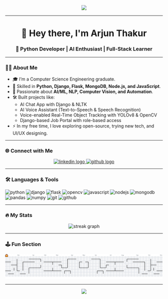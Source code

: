 <div align="center">
  <img height="150" src="https://media.giphy.com/media/M9gbBd9nbDrOTu1Mqx/giphy.gif"  />
</div>

---

<h1 align="center">👋 Hey there, I'm Arjun Thakur</h1>

###

<h3 align="center">🚀 Python Developer | AI Enthusiast | Full-Stack Learner</h3>

---

### 👩‍💻 About Me  

- 🎓 I’m a Computer Science Engineering graduate.  
- 🐍 Skilled in **Python, Django, Flask, MongoDB, Node.js, and JavaScript**.  
- 🤖 Passionate about **AI/ML, NLP, Computer Vision, and Automation**.  
- 🛠️ Built projects like:  
  - AI Chat App with Django & NLTK  
  - AI Voice Assistant (Text-to-Speech & Speech Recognition)  
  - Voice-enabled Real-Time Object Tracking with YOLOv8 & OpenCV  
  - Django-based Job Portal with role-based access  
- ⚡ In my free time, I love exploring open-source, trying new tech, and UI/UX designing.  

---

### 🌐 Connect with Me  

<div align="center">
  <a href="https://www.linkedin.com/in/arjun-thakur-4746b32b4/" target="_blank">
    <img src="https://img.shields.io/static/v1?message=LinkedIn&logo=linkedin&label=&color=0077B5&logoColor=white&labelColor=&style=for-the-badge" height="25" alt="linkedin logo" />
  </a>
  <a href="https://github.com/2003Arjun" target="_blank">
    <img src="https://img.shields.io/static/v1?message=GitHub&logo=github&label=&color=181717&logoColor=white&labelColor=&style=for-the-badge" height="25" alt="github logo" />
  </a>
</div>

---

### 🛠 Languages & Tools  

<div align="left">
  <img src="https://cdn.jsdelivr.net/gh/devicons/devicon/icons/python/python-original.svg" height="40" alt="python" />
  <img src="https://cdn.jsdelivr.net/gh/devicons/devicon/icons/django/django-plain.svg" height="40" alt="django" />
  <img src="https://cdn.jsdelivr.net/gh/devicons/devicon/icons/flask/flask-original.svg" height="40" alt="flask" />
  <img src="https://cdn.jsdelivr.net/gh/devicons/devicon/icons/opencv/opencv-original.svg" height="40" alt="opencv" />
  <img src="https://cdn.jsdelivr.net/gh/devicons/devicon/icons/javascript/javascript-original.svg" height="40" alt="javascript" />
  <img src="https://cdn.jsdelivr.net/gh/devicons/devicon/icons/nodejs/nodejs-original.svg" height="40" alt="nodejs" />
  <img src="https://cdn.jsdelivr.net/gh/devicons/devicon/icons/mongodb/mongodb-original.svg" height="40" alt="mongodb" />
  <img src="https://cdn.jsdelivr.net/gh/devicons/devicon/icons/pandas/pandas-original.svg" height="40" alt="pandas" />
  <img src="https://cdn.jsdelivr.net/gh/devicons/devicon/icons/numpy/numpy-original.svg" height="40" alt="numpy" />
  <img src="https://cdn.jsdelivr.net/gh/devicons/devicon/icons/git/git-original.svg" height="40" alt="git" />
  <img src="https://cdn.jsdelivr.net/gh/devicons/devicon/icons/github/github-original.svg" height="40" alt="github" />
</div>

---

### 🔥 My Stats  

<div align="center">
  <img src="https://streak-stats.demolab.com?user=2003Arjun&theme=dark&hide_border=false&border_radius=5" height="220" alt="streak graph" />
</div>

---

### 🕹️ Fun Section  

<picture>
  <source media="(prefers-color-scheme: dark)" srcset="https://raw.githubusercontent.com/2003Arjun/2003Arjun/output/pacman-contribution-graph-dark.svg">
  <source media="(prefers-color-scheme: light)" srcset="https://raw.githubusercontent.com/2003Arjun/2003Arjun/output/pacman-contribution-graph.svg">
  <img alt="pacman contribution graph" src="https://raw.githubusercontent.com/2003Arjun/2003Arjun/output/pacman-contribution-graph.svg">
</picture>

---

<div align="center">
  <img src="https://visitor-badge.laobi.icu/badge?page_id=2003Arjun.2003Arjun" />
</div>
